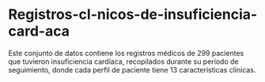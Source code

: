 # Registros-cl-nicos-de-insuficiencia-card-aca
Este conjunto de datos contiene los registros médicos de 299 pacientes que tuvieron insuficiencia cardíaca, recopilados durante su período de seguimiento, donde cada perfil de paciente tiene 13 características clínicas.
